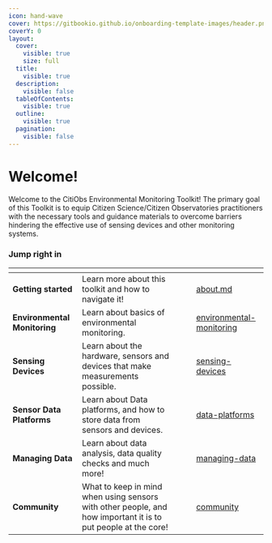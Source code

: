 ```yaml
---
icon: hand-wave
cover: https://gitbookio.github.io/onboarding-template-images/header.png
coverY: 0
layout:
  cover:
    visible: true
    size: full
  title:
    visible: true
  description:
    visible: false
  tableOfContents:
    visible: true
  outline:
    visible: true
  pagination:
    visible: false
---
```


# Welcome!

Welcome to the CitiObs Environmental Monitoring Toolkit! The primary goal of this Toolkit is to equip Citizen Science/Citizen Observatories practitioners with the necessary tools and guidance materials to overcome barriers hindering the effective use of sensing devices and other monitoring systems.

### Jump right in

<table data-view="cards"><thead><tr><th></th><th></th><th data-hidden data-card-cover data-type="files"></th><th data-hidden></th><th data-hidden data-card-target data-type="content-ref"></th></tr></thead><tbody><tr><td><strong>Getting started</strong></td><td>Learn more about this toolkit and how to navigate it!</td><td></td><td></td><td><a href="readme/about.md">about.md</a></td></tr><tr><td><strong>Environmental Monitoring</strong></td><td>Learn about basics of environmental monitoring.</td><td></td><td></td><td><a href="environmental-monitoring/">environmental-monitoring</a></td></tr><tr><td><strong>Sensing Devices</strong></td><td>Learn about the hardware, sensors and devices that make measurements possible.</td><td></td><td></td><td><a href="sensing-devices/">sensing-devices</a></td></tr><tr><td><strong>Sensor Data Platforms</strong></td><td>Learn about Data platforms, and how to store data from sensors and devices.</td><td></td><td></td><td><a href="data-platforms/">data-platforms</a></td></tr><tr><td><strong>Managing Data</strong></td><td>Learn about data analysis, data quality checks and much more!</td><td></td><td></td><td><a href="managing-data/">managing-data</a></td></tr><tr><td><strong>Community</strong></td><td>What to keep in mind when using sensors with other people, and how important it is to put people at the core!</td><td></td><td></td><td><a href="community/">community</a></td></tr></tbody></table>
